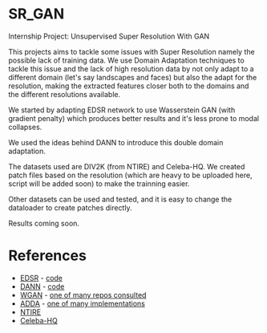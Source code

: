 # SR_GAN
Internship Project: Unsupervised Super Resolution With GAN 

This projects aims to tackle some issues with Super Resolution namely the possible lack of training data. 
We use Domain Adaptation techniques to tackle this issue and the lack of high resolution data by not only adapt to a different
domain (let's say landscapes and faces) but also the adapt for the resolution, making the extracted features closer both to the domains
and the different resolutions available.


We started by adapting EDSR network to use Wasserstein GAN (with gradient penalty) which produces better results and it's less prone to modal collapses.

We used the ideas behind DANN to introduce this double domain adaptation.

The datasets used are DIV2K (from NTIRE) and Celeba-HQ. We created patch files based on the resolution (which are heavy to be uploaded here, script will be added soon) to 
make the trainning easier. 

Other datasets can be used and tested, and it is easy to change the dataloader to create patches directly.

Results coming soon.


# References 

 * [EDSR](https://arxiv.org/pdf/1707.02921.pdf) - [code](https://github.com/thstkdgus35/EDSR-PyTorch)
 * [DANN](https://arxiv.org/pdf/1505.07818.pdf) - [code](https://github.com/CuthbertCai/pytorch_DANN)
 * [WGAN](https://arxiv.org/pdf/1701.07875.pdf) - [one of many repos consulted](https://github.com/caogang/wgan-gp/blob/master/gan_toy.py)
 * [ADDA](https://arxiv.org/pdf/1702.05464.pdf) - [one of many implementations](https://github.com/corenel/pytorch-adda)
 * [NTIRE](http://www.vision.ee.ethz.ch/ntire19/)
 * [Celeba-HQ](https://github.com/nperraud/download-celebA-HQ)
